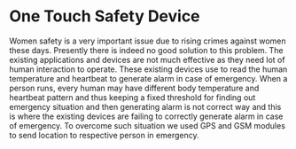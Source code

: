 # One Touch Safety Device

Women safety is a very important issue due to rising crimes against women these days. Presently there is indeed no good solution to this problem. The existing applications and devices are not much effective as they need lot of human interaction to operate. These existing devices use to read the human temperature and heartbeat to generate alarm in case of emergency. When a person runs, every human may have different body temperature and heartbeat pattern and thus keeping a fixed threshold for finding out emergency situation and then generating alarm is not correct way and this is where the existing devices are failing to correctly generate alarm in case of emergency. To overcome such situation we used GPS and GSM modules to send location to respective person in emergency.
